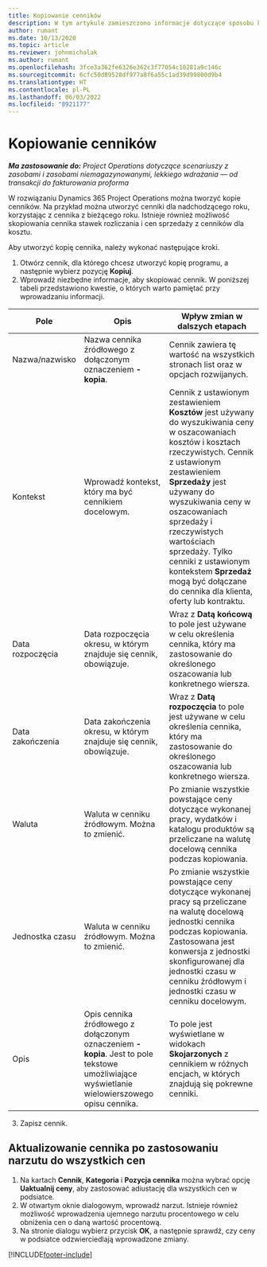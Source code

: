 ```yaml
---
title: Kopiowanie cenników
description: W tym artykule zamieszczono informacje dotyczące sposobu kopiowania cenników w aplikacji Project Operations.
author: rumant
ms.date: 10/13/2020
ms.topic: article
ms.reviewer: johnmichalak
ms.author: rumant
ms.openlocfilehash: 3fce3a362fe6326e362c3f77054c10281a9c146c
ms.sourcegitcommit: 6cfc50d89528df977a8f6a55c1ad39d99800d9b4
ms.translationtype: HT
ms.contentlocale: pl-PL
ms.lasthandoff: 06/03/2022
ms.locfileid: "8921177"
---
```

# <a name="copy-price-lists"></a>Kopiowanie cenników

_**Ma zastosowanie do:** Project Operations dotyczące scenariuszy z zasobami i zasobami niemagazynowanymi, lekkiego wdrażania — od transakcji do fakturowania proforma_

W rozwiązaniu Dynamics 365 Project Operations można tworzyć kopie cenników. Na przykład można utworzyć cenniki dla nadchodzącego roku, korzystając z cennika z bieżącego roku.  Istnieje również możliwość skopiowania cennika stawek rozliczania i cen sprzedaży z cenników dla kosztu. 

Aby utworzyć kopię cennika, należy wykonać następujące kroki.

1. Otwórz cennik, dla którego chcesz utworzyć kopię programu, a następnie wybierz pozycję **Kopiuj**.
2. Wprowadź niezbędne informacje, aby skopiować cennik. W poniższej tabeli przedstawiono kwestie, o których warto pamiętać przy wprowadzaniu informacji.

| Pole | Opis | Wpływ zmian w dalszych etapach |
| --- | --- | --- |
| Nazwa/nazwisko | Nazwa cennika źródłowego z dołączonym oznaczeniem **-kopia**. | Cennik zawiera tę wartość na wszystkich stronach list oraz w opcjach rozwijanych. |
| Kontekst | Wprowadź kontekst, który ma być cennikiem docelowym. | Cennik z ustawionym zestawieniem **Kosztów** jest używany do wyszukiwania ceny w oszacowaniach kosztów i kosztach rzeczywistych. Cennik z ustawionym zestawieniem **Sprzedaży** jest używany do wyszukiwania ceny w oszacowaniach sprzedaży i rzeczywistych wartościach sprzedaży. Tylko cenniki z ustawionym kontekstem **Sprzedaż** mogą być dołączane do cennika dla klienta, oferty lub kontraktu. |
| Data rozpoczęcia | Data rozpoczęcia okresu, w którym znajduje się cennik, obowiązuje. | Wraz z **Datą końcową** to pole jest używane w celu określenia cennika, który ma zastosowanie do określonego oszacowania lub konkretnego wiersza. |
| Data zakończenia | Data zakończenia okresu, w którym znajduje się cennik, obowiązuje. | Wraz z **Datą rozpoczęcia** to pole jest używane w celu określenia cennika, który ma zastosowanie do określonego oszacowania lub konkretnego wiersza. |
| Waluta | Waluta w cenniku źródłowym. Można to zmienić. | Po zmianie wszystkie powstające ceny dotyczące wykonanej pracy, wydatków i katalogu produktów są przeliczane na walutę docelową cennika podczas kopiowania. |
| Jednostka czasu | Waluta w cenniku źródłowym. Można to zmienić. | Po zmianie wszystkie powstające ceny dotyczące wykonanej pracy są przeliczane na walutę docelową jednostki cennika podczas kopiowania. Zastosowana jest konwersja z jednostki skonfigurowanej dla jednostki czasu w cenniku źródłowym i jednostki czasu w cenniku docelowym. |
| Opis | Opis cennika źródłowego z dołączonym oznaczeniem **-kopia**. Jest to pole tekstowe umożliwiające wyświetlanie wielowierszowego opisu cennika. | To pole jest wyświetlane w widokach **Skojarzonych** z cennikiem w różnych encjach, w których znajdują się pokrewne cenniki. |

3. Zapisz cennik. 

## <a name="update-a-price-list-by-applying-a-mark-up-to-all-the-prices"></a>Aktualizowanie cennika po zastosowaniu narzutu do wszystkich cen

1. Na kartach **Cennik**, **Kategoria** i **Pozycja cennika** można wybrać opcję **Uaktualnij ceny**, aby zastosować adiustację dla wszystkich cen w podsiatce. 
2. W otwartym oknie dialogowym, wprowadź narzut. Istnieje również możliwość wprowadzenia ujemnego narzutu procentowego w celu obniżenia cen o daną wartość procentową. 
3. Na stronie dialogu wybierz przycisk **OK**, a następnie sprawdź, czy ceny w podsiatce odzwierciedlają wprowadzone zmiany.


[!INCLUDE[footer-include](../includes/footer-banner.md)]
